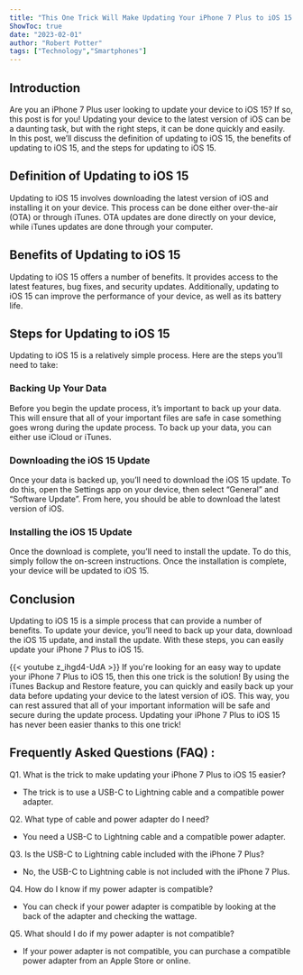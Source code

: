 ```yaml
---
title: "This One Trick Will Make Updating Your iPhone 7 Plus to iOS 15 SO Much Easier!"
ShowToc: true 
date: "2023-02-01"
author: "Robert Potter" 
tags: ["Technology","Smartphones"]
---
```

## Introduction
Are you an iPhone 7 Plus user looking to update your device to iOS 15? If so, this post is for you! Updating your device to the latest version of iOS can be a daunting task, but with the right steps, it can be done quickly and easily. In this post, we’ll discuss the definition of updating to iOS 15, the benefits of updating to iOS 15, and the steps for updating to iOS 15. 

## Definition of Updating to iOS 15
Updating to iOS 15 involves downloading the latest version of iOS and installing it on your device. This process can be done either over-the-air (OTA) or through iTunes. OTA updates are done directly on your device, while iTunes updates are done through your computer. 

## Benefits of Updating to iOS 15
Updating to iOS 15 offers a number of benefits. It provides access to the latest features, bug fixes, and security updates. Additionally, updating to iOS 15 can improve the performance of your device, as well as its battery life. 

## Steps for Updating to iOS 15
Updating to iOS 15 is a relatively simple process. Here are the steps you’ll need to take: 

### Backing Up Your Data
Before you begin the update process, it’s important to back up your data. This will ensure that all of your important files are safe in case something goes wrong during the update process. To back up your data, you can either use iCloud or iTunes. 

### Downloading the iOS 15 Update
Once your data is backed up, you’ll need to download the iOS 15 update. To do this, open the Settings app on your device, then select “General” and “Software Update”. From here, you should be able to download the latest version of iOS.

### Installing the iOS 15 Update
Once the download is complete, you’ll need to install the update. To do this, simply follow the on-screen instructions. Once the installation is complete, your device will be updated to iOS 15. 

## Conclusion
Updating to iOS 15 is a simple process that can provide a number of benefits. To update your device, you’ll need to back up your data, download the iOS 15 update, and install the update. With these steps, you can easily update your iPhone 7 Plus to iOS 15.

{{< youtube z_ihgd4-UdA >}} 
If you're looking for an easy way to update your iPhone 7 Plus to iOS 15, then this one trick is the solution! By using the iTunes Backup and Restore feature, you can quickly and easily back up your data before updating your device to the latest version of iOS. This way, you can rest assured that all of your important information will be safe and secure during the update process. Updating your iPhone 7 Plus to iOS 15 has never been easier thanks to this one trick!

## Frequently Asked Questions (FAQ) :
Q1. What is the trick to make updating your iPhone 7 Plus to iOS 15 easier? 
- The trick is to use a USB-C to Lightning cable and a compatible power adapter.

Q2. What type of cable and power adapter do I need? 
- You need a USB-C to Lightning cable and a compatible power adapter.

Q3. Is the USB-C to Lightning cable included with the iPhone 7 Plus? 
- No, the USB-C to Lightning cable is not included with the iPhone 7 Plus.

Q4. How do I know if my power adapter is compatible? 
- You can check if your power adapter is compatible by looking at the back of the adapter and checking the wattage.

Q5. What should I do if my power adapter is not compatible? 
- If your power adapter is not compatible, you can purchase a compatible power adapter from an Apple Store or online.


